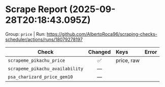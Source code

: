 # Scrape Report (2025-09-28T20:18:43.095Z)

Group: `price`  |  Run: https://github.com/AlbertoRoca96/scraping-checks-scheduler/actions/runs/18079278197

| Check | Changed | Keys | Error |
|---|:---:|:--|:--|
| `scrapeme_pikachu_price` | ✅ | price, raw |  |
| `scrapeme_pikachu_availability` | — |  |  |
| `psa_charizard_price_gem10` | — |  |  |
